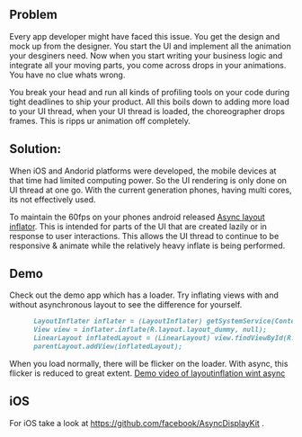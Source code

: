 ## Problem

  Every app developer might have faced this issue. You get the design and mock up from the designer. You start the UI and implement all the animation your desginers need. Now when you start writing your business logic and integrate all your moving parts, you come across drops in your animations. You have no clue whats wrong. 
  
  You break your head and run all kinds of profiling tools on your code during tight deadlines to ship your product. All this boils down to adding more load to your UI thread, when your UI thread is loaded, the choreographer drops frames. This is ripps ur animation off completely.
  
## Solution:

  When iOS and Andorid platforms were developed, the mobile devices at that time had limited computing power. So the UI rendering is only done on UI thread at one go. With the current generation phones, having multi cores, its not effectively used. 
  
   To maintain the 60fps on your phones android released [Async layout inflator](https://developer.android.com/reference/android/support/v4/view/AsyncLayoutInflater.html). This is intended for parts of the UI that are created lazily or in response to user interactions. This allows the UI thread to continue to be responsive & animate while the relatively heavy inflate is being performed.
   
## Demo 
 
   Check out the demo app which has a loader. Try inflating views with and without asynchronous layout to see the difference for yourself. 
   
   
   ```markdown
         LayoutInflater inflater = (LayoutInflater) getSystemService(Context.LAYOUT_INFLATER_SERVICE);
         View view = inflater.inflate(R.layout.layout_dummy, null);
         LinearLayout inflatedLayout = (LinearLayout) view.findViewById(R.id.layout_dummy);
         parentLayout.addView(inflatedLayout);
   ```
   
  When you load normally, there will be flicker on the loader. With async, this flicker is reduced to great extent.
  [Demo video of layoutinflation wint async](https://youtu.be/ZETNOieGZLA)
 
    
## iOS
 
  For iOS take a look at https://github.com/facebook/AsyncDisplayKit .
